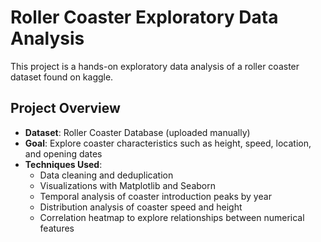 #  Roller Coaster Exploratory Data Analysis 

This project is a hands-on exploratory data analysis of a roller coaster dataset found on kaggle.
##  Project Overview

- **Dataset**: Roller Coaster Database (uploaded manually)
- **Goal**: Explore coaster characteristics such as height, speed, location, and opening dates
- **Techniques Used**:
  - Data cleaning and deduplication
  - Visualizations with Matplotlib and Seaborn
  - Temporal analysis of coaster introduction peaks by year
  - Distribution analysis of coaster speed and height
  - Correlation heatmap to explore relationships between numerical features




